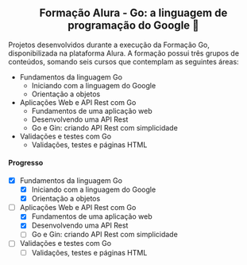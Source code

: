 <div align="center">
  <h2>Formação Alura - Go: a linguagem de programação do Google 🦦</h2>
</div>

Projetos desenvolvidos durante a execução da Formação Go, disponibilizada na plataforma Alura.
A formação possui três grupos de conteúdos, somando seis cursos que contemplam as seguintes áreas:

* Fundamentos da linguagem Go
   * Iniciando com a linguagem do Google
   * Orientação a objetos
* Aplicações Web e API Rest com Go
  * Fundamentos de uma aplicação web
  * Desenvolvendo uma API Rest
  * Go e Gin: criando API Rest com simplicidade
* Validações e testes com Go
  * Validações, testes e páginas HTML

#### Progresso
- [x] Fundamentos da linguagem Go
   - [x] Iniciando com a linguagem do Google
   - [x] Orientação a objetos
- [ ] Aplicações Web e API Rest com Go
  - [x] Fundamentos de uma aplicação web
  - [x] Desenvolvendo uma API Rest
  - [ ] Go e Gin: criando API Rest com simplicidade
- [ ] Validações e testes com Go
  - [ ] Validações, testes e páginas HTML
